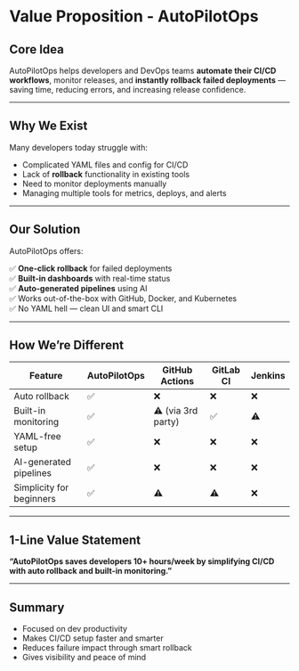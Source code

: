 #  Value Proposition - AutoPilotOps

##  Core Idea

AutoPilotOps helps developers and DevOps teams **automate their CI/CD workflows**, monitor releases, and **instantly rollback failed deployments** — saving time, reducing errors, and increasing release confidence.

---

##  Why We Exist

Many developers today struggle with:

- Complicated YAML files and config for CI/CD
- Lack of **rollback** functionality in existing tools
- Need to monitor deployments manually
- Managing multiple tools for metrics, deploys, and alerts

---

##  Our Solution

AutoPilotOps offers:

✅ **One-click rollback** for failed deployments  
✅ **Built-in dashboards** with real-time status  
✅ **Auto-generated pipelines** using AI  
✅ Works out-of-the-box with GitHub, Docker, and Kubernetes  
✅ No YAML hell — clean UI and smart CLI

---

##  How We’re Different

| Feature                    | AutoPilotOps     | GitHub Actions | GitLab CI | Jenkins |
|----------------------------|------------------|----------------|-----------|---------|
| Auto rollback              | ✅                | ❌              | ❌         | ❌       |
| Built-in monitoring        | ✅                | ⚠️ (via 3rd party) | ✅        | ⚠️       |
| YAML-free setup            | ✅                | ❌              | ❌         | ❌       |
| AI-generated pipelines     | ✅                | ❌              | ❌         | ❌       |
| Simplicity for beginners   | ✅                | ⚠️              | ⚠️         | ❌       |

---

##  1-Line Value Statement

**“AutoPilotOps saves developers 10+ hours/week by simplifying CI/CD with auto rollback and built-in monitoring.”**

---

##  Summary

-  Focused on dev productivity  
-  Makes CI/CD setup faster and smarter  
-  Reduces failure impact through smart rollback  
-  Gives visibility and peace of mind
